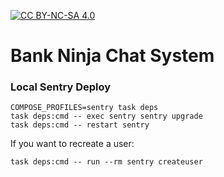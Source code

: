 [![CC BY-NC-SA 4.0][cc-by-nc-sa-shield]][cc-by-nc-sa]

[cc-by-nc-sa]: http://creativecommons.org/licenses/by-nc-sa/4.0/
[cc-by-nc-sa-shield]: https://img.shields.io/badge/License-CC%20BY--NC--SA%204.0-lightgrey.svg

# Bank Ninja Chat System

### Local Sentry Deploy

```shell
COMPOSE_PROFILES=sentry task deps
task deps:cmd -- exec sentry sentry upgrade
task deps:cmd -- restart sentry
```

If you want to recreate a user:

```shell
task deps:cmd -- run --rm sentry createuser  
```